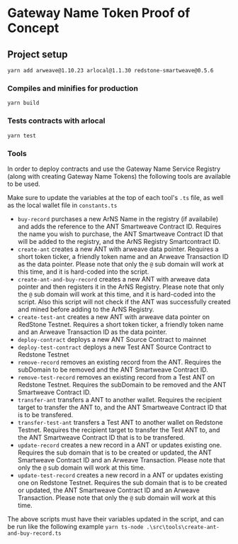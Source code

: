 # Gateway Name Token Proof of Concept

## Project setup
```
yarn add arweave@1.10.23 arlocal@1.1.30 redstone-smartweave@0.5.6
```

### Compiles and minifies for production
```
yarn build
```

### Tests contracts with arlocal
```
yarn test
```

### Tools
In order to deploy contracts and use the Gateway Name Service Registry (along with creating Gateway Name Tokens) the following tools are available to be used. 

Make sure to update the variables at the top of each tool's `.ts` file, as well as the local wallet file in `constants.ts`  

- `buy-record` purchases a new ArNS Name in the registry (if availabile) and adds the reference to the ANT Smartweave Contract ID.  Requires the name you wish to purchase, the ANT Smartweave Contract ID that will be added to the registry, and the ArNS Registry Smartcontract ID.
- `create-ant` creates a new ANT with arweave data pointer.  Requires a short token ticker, a friendly token name and an Arweave Transaction ID as the data pointer.  Please note that only the `@` sub domain will work at this time, and it is hard-coded into the script.
- `create-ant-and-buy-record` creates a new ANT with arweave data pointer and then registers it in the ArNS Registry.   Please note that only the `@` sub domain will work at this time, and it is hard-coded into the script.  Also this script will not check if the ANT was successfully created and mined before adding to the ArNS Registry.
- `create-test-ant` creates a new ANT with arweave data pointer on RedStone Testnet.  Requires a short token ticker, a friendly token name and an Arweave Transaction ID as the data pointer.
- `deploy-contract` deploys a new ANT Source Contract to mainnet  
- `deploy-test-contract` deploys a new Test ANT Source Contract to Redstone Testnet  
- `remove-record` removes an existing record from the ANT.  Requires the subDomain to be removed and the ANT Smartweave Contract ID.
- `remove-test-record` removes an existing record from a Test ANT on Redstone Testnet.  Requires the subDomain to be removed and the ANT Smartweave Contract ID.
- `transfer-ant` transfers a ANT to another wallet.  Requires the recipient target to transfer the ANT to, and the ANT Smartweave Contract ID that is to be transfered.
- `transfer-test-ant` transfers a Test ANT to another wallet on Redstone Testnet.  Requires the recipient target to transfer the Test ANT to, and the ANT Smartweave Contract ID that is to be transfered.
- `update-record` creates a new record in a ANT or updates existing one.  Requires the sub domain that is to be created or updated, the ANT Smartweave Contract ID and an Arweave Transaction.  Please note that only the `@` sub domain will work at this time.
- `update-test-record` creates a new record in a ANT or updates existing one on Redstone Testnet.  Requires the sub domain that is to be created or updated, the ANT Smartweave Contract ID and an Arweave Transaction.  Please note that only the `@` sub domain will work at this time.

The above scripts must have their variables updated in the script, and can be run like the following example
`yarn ts-node .\src\tools\create-ant-and-buy-record.ts`


